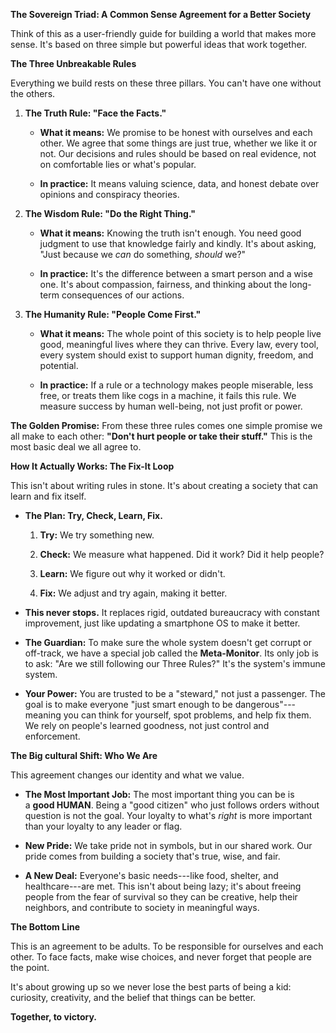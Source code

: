 **The Sovereign Triad: A Common Sense Agreement for a Better Society**

Think of this as a user-friendly guide for building a world that makes
more sense. It's based on three simple but powerful ideas that work
together.

**The Three Unbreakable Rules**

Everything we build rests on these three pillars. You can't have one
without the others.

1.  **The Truth Rule: \"Face the Facts.\"**

    -   **What it means:** We promise to be honest with ourselves and
        each other. We agree that some things are just true, whether we
        like it or not. Our decisions and rules should be based on real
        evidence, not on comfortable lies or what's popular.

    -   **In practice:** It means valuing science, data, and honest
        debate over opinions and conspiracy theories.

2.  **The Wisdom Rule: \"Do the Right Thing.\"**

    -   **What it means:** Knowing the truth isn't enough. You need good
        judgment to use that knowledge fairly and kindly. It's about
        asking, \"Just because we *can* do something, *should* we?\"

    -   **In practice:** It's the difference between a smart person and
        a wise one. It's about compassion, fairness, and thinking about
        the long-term consequences of our actions.

3.  **The Humanity Rule: \"People Come First.\"**

    -   **What it means:** The whole point of this society is to help
        people live good, meaningful lives where they can thrive. Every
        law, every tool, every system should exist to support human
        dignity, freedom, and potential.

    -   **In practice:** If a rule or a technology makes people
        miserable, less free, or treats them like cogs in a machine, it
        fails this rule. We measure success by human well-being, not
        just profit or power.

**The Golden Promise:** From these three rules comes one simple promise
we all make to each other: **\"Don't hurt people or take their
stuff.\"** This is the most basic deal we all agree to.

**How It Actually Works: The Fix-It Loop**

This isn't about writing rules in stone. It's about creating a society
that can learn and fix itself.

-   **The Plan: Try, Check, Learn, Fix.**

    1.  **Try:** We try something new.

    2.  **Check:** We measure what happened. Did it work? Did it help
        people?

    3.  **Learn:** We figure out why it worked or didn't.

    4.  **Fix:** We adjust and try again, making it better.

-   **This never stops.** It replaces rigid, outdated bureaucracy with
    constant improvement, just like updating a smartphone OS to make it
    better.

-   **The Guardian:** To make sure the whole system doesn't get corrupt
    or off-track, we have a special job called the **Meta-Monitor**. Its
    only job is to ask: \"Are we still following our Three Rules?\" It's
    the system's immune system.

-   **Your Power:** You are trusted to be a "steward," not just a
    passenger. The goal is to make everyone \"just smart enough to be
    dangerous\"---meaning you can think for yourself, spot problems, and
    help fix them. We rely on people's learned goodness, not just
    control and enforcement.

**The Big cultural Shift: Who We Are**

This agreement changes our identity and what we value.

-   **The Most Important Job:** The most important thing you can be is
    a **good HUMAN**. Being a \"good citizen\" who just follows orders
    without question is not the goal. Your loyalty to what's *right* is
    more important than your loyalty to any leader or flag.

-   **New Pride:** We take pride not in symbols, but in our shared work.
    Our pride comes from building a society that's true, wise, and fair.

-   **A New Deal:** Everyone's basic needs---like food, shelter, and
    healthcare---are met. This isn't about being lazy; it's about
    freeing people from the fear of survival so they can be creative,
    help their neighbors, and contribute to society in meaningful ways.

**The Bottom Line**

This is an agreement to be adults. To be responsible for ourselves and
each other. To face facts, make wise choices, and never forget that
people are the point.

It's about growing up so we never lose the best parts of being a kid:
curiosity, creativity, and the belief that things can be better.

**Together, to victory.**
